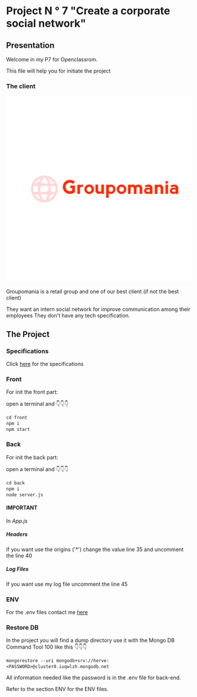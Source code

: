 # Project N ° 7 "Create a corporate social network"

## Presentation

Welcome in my P7 for Openclassrom.

This file will help you for initiate the project

### The client

![logo](logoReadMe.svg)

Groupomania is a retail group and one of our best client (if not the best client) 

They want an intern social network for improve communication among their employees
They don't have any tech specification.


## The Project
### Specifications
Click [here](https://course.oc-static.com/projects/DWJ_FR_P7/Cahier+des+charges+Groupomania.pdf) for the specifications
### Front
For init the front part:

open a terminal and 
:point_down::point_down::point_down:

```
cd front
npm i
npm start
```
### Back 
For init the back part: 

open a terminal and 
:point_down::point_down::point_down:

```
cd back
npm i
node server.js
```
#### **IMPORTANT**
In *App.js*
##### Headers
If you want use the origins ('*') change the value line 35 and uncomment the line 40
##### Log Files
If you want use my log file uncomment the line 45
### ENV

For the .env files contact me [here](mailto:herveboutonnet@outlook.com?subject=[Github]%20ENV%20files)

### Restore DB
In the project you will find a dump directory use it with the Mongo DB Command Tool 100 like this 
:point_down::point_down::point_down:
```
mongorestore --uri mongodb+srv://herve:<PASSWORD>@cluster0.iuqwlzh.mongodb.net 
```

All information needed like the password is in the .env file for back-end. 

Refer to the section ENV for the ENV files.
